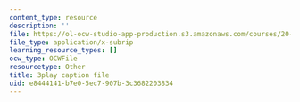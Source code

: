 ```yaml
---
content_type: resource
description: ''
file: https://ol-ocw-studio-app-production.s3.amazonaws.com/courses/20-219-becoming-the-next-bill-nye-writing-and-hosting-the-educational-show-january-iap-2015/e8444141b7e05ec7907b3c3682203834_iR6FUYCNi5A.vtt
file_type: application/x-subrip
learning_resource_types: []
ocw_type: OCWFile
resourcetype: Other
title: 3play caption file
uid: e8444141-b7e0-5ec7-907b-3c3682203834
---
```

